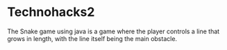 # Technohacks2
The Snake game using java  is a game where the player controls a line that grows in length, with the line itself being the main obstacle.
